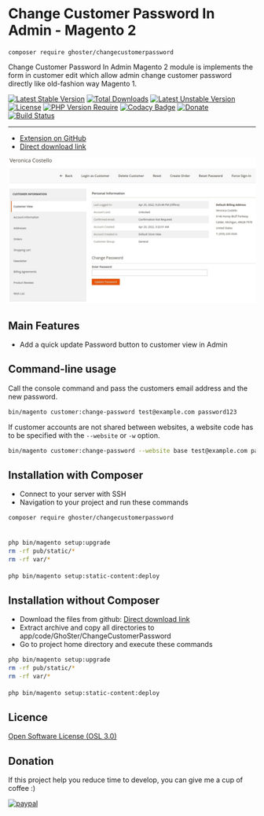 # Change Customer Password In Admin - Magento 2

    composer require ghoster/changecustomerpassword

Change Customer Password In Admin Magento 2 module is implements the form in customer edit which allow admin change
customer password directly like old-fashion way Magento 1.

[![Latest Stable Version](http://poser.pugx.org/ghoster/changecustomerpassword/v)](https://packagist.org/packages/ghoster/changecustomerpassword)
[![Total Downloads](http://poser.pugx.org/ghoster/changecustomerpassword/downloads)](https://packagist.org/packages/ghoster/changecustomerpassword)
[![Latest Unstable Version](http://poser.pugx.org/ghoster/changecustomerpassword/v/unstable)](https://packagist.org/packages/ghoster/changecustomerpassword)
[![License](http://poser.pugx.org/ghoster/changecustomerpassword/license)](https://packagist.org/packages/ghoster/changecustomerpassword)
[![PHP Version Require](http://poser.pugx.org/ghoster/changecustomerpassword/require/php)](https://packagist.org/packages/ghoster/changecustomerpassword)
[![Codacy Badge](https://app.codacy.com/project/badge/Grade/ae1071a530754edc944356b4e1bcb92f)](https://www.codacy.com/gh/tuyennn/magento2-change-customer-password/dashboard?utm_source=github.com&amp;utm_medium=referral&amp;utm_content=tuyennn/magento2-change-customer-password&amp;utm_campaign=Badge_Grade)
[![Donate](https://img.shields.io/badge/Donate-PayPal-green.svg)](https://www.paypal.me/thinghost)
[![Build Status](https://app.travis-ci.com/tuyennn/magento2-change-customer-password.svg?branch=master)](https://app.travis-ci.com/github/tuyennn/magento2-change-customer-password)


---

- [Extension on GitHub](https://github.com/tuyennn/magento2-change-customer-password)
- [Direct download link](https://github.com/tuyennn/magento2-change-customer-password/tarball/master)

![Types of branches](./.demo/screenshot_001.jpg)

## Main Features

* Add a quick update Password button to customer view in Admin

## Command-line usage

Call the console command and pass the customers email address and the new password.

```bash
bin/magento customer:change-password test@example.com password123
```

If customer accounts are not shared between websites, a website code has to be specified with the `--website` or `-w`
option.

```bash
bin/magento customer:change-password --website base test@example.com password123
```

## Installation with Composer

* Connect to your server with SSH
* Navigation to your project and run these commands

```bash
composer require ghoster/changecustomerpassword


php bin/magento setup:upgrade
rm -rf pub/static/* 
rm -rf var/*

php bin/magento setup:static-content:deploy
```

## Installation without Composer

* Download the files from
  github: [Direct download link](https://github.com/tuyennn/magento2-change-customer-password/tarball/master)
* Extract archive and copy all directories to app/code/GhoSter/ChangeCustomerPassword
* Go to project home directory and execute these commands

```bash
php bin/magento setup:upgrade
rm -rf pub/static/* 
rm -rf var/*

php bin/magento setup:static-content:deploy
```

## Licence

[Open Software License (OSL 3.0)](http://opensource.org/licenses/osl-3.0.php)

## Donation

If this project help you reduce time to develop, you can give me a cup of coffee :)

[![paypal](https://www.paypalobjects.com/en_US/i/btn/btn_donateCC_LG.gif)](https://www.paypal.me/thinghost)
